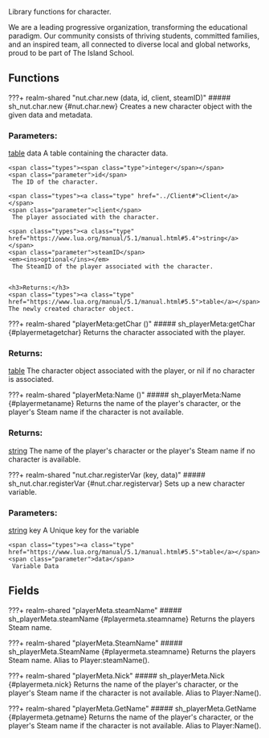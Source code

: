 Library functions for character.


We are a leading progressive organization, transforming the educational paradigm. Our community consists of thriving students, committed families, and an inspired team, all connected to diverse local and global networks, proud to be part of The Island School.
## Functions
???+ realm-shared "<a id=nut.char.new></a>nut.char.new (data, id, client, steamID)"
    ##### sh_nut.char.new {#nut.char.new}
    Creates a new character object with the given data and metadata.
    <h3>Parameters:</h3>
    <span class="types"><a class="type" href="https://www.lua.org/manual/5.1/manual.html#5.5">table</a></span>
    <span class="parameter">data</span>
     A table containing the character data.

    <span class="types"><span class="type">integer</span></span>
    <span class="parameter">id</span>
     The ID of the character.

    <span class="types"><a class="type" href="../Client#">Client</a></span>
    <span class="parameter">client</span>
     The player associated with the character.

    <span class="types"><a class="type" href="https://www.lua.org/manual/5.1/manual.html#5.4">string</a></span>
    <span class="parameter">steamID</span>
    <em><ins>optional</ins></em>
     The SteamID of the player associated with the character.


    <h3>Returns:</h3>
    <span class="types"><a class="type" href="https://www.lua.org/manual/5.1/manual.html#5.5">table</a></span>
    The newly created character object.


???+ realm-shared "<a id=playerMeta:getChar></a>playerMeta:getChar ()"
    ##### sh_playerMeta:getChar {#playermetagetchar}
    Returns the character associated with the player.
    <h3>Returns:</h3>
    <span class="types"><a class="type" href="https://www.lua.org/manual/5.1/manual.html#5.5">table</a></span>
    The character object associated with the player, or nil if no character is associated.


???+ realm-shared "<a id=playerMeta:Name></a>playerMeta:Name ()"
    ##### sh_playerMeta:Name {#playermetaname}
    Returns the name of the player's character, or the player's Steam name if the character is not available.
    <h3>Returns:</h3>
    <span class="types"><a class="type" href="https://www.lua.org/manual/5.1/manual.html#5.4">string</a></span>
    The name of the player's character or the player's Steam name if no character is available.


???+ realm-shared "<a id=nut.char.registerVar></a>nut.char.registerVar (key, data)"
    ##### sh_nut.char.registerVar {#nut.char.registervar}
    Sets up a new character variable.
    <h3>Parameters:</h3>
    <span class="types"><a class="type" href="https://www.lua.org/manual/5.1/manual.html#5.4">string</a></span>
    <span class="parameter">key</span>
     A Unique key for the variable

    <span class="types"><a class="type" href="https://www.lua.org/manual/5.1/manual.html#5.5">table</a></span>
    <span class="parameter">data</span>
     Variable Data



## Fields
???+ realm-shared "<a id=playerMeta.steamName></a>playerMeta.steamName"
    ##### sh_playerMeta.steamName {#playermeta.steamname}
    Returns the players Steam name.

???+ realm-shared "<a id=playerMeta.SteamName></a>playerMeta.SteamName"
    ##### sh_playerMeta.SteamName {#playermeta.steamname}
    Returns the players Steam name.  Alias to Player:steamName().

???+ realm-shared "<a id=playerMeta.Nick></a>playerMeta.Nick"
    ##### sh_playerMeta.Nick {#playermeta.nick}
    Returns the name of the player's character, or the player's Steam name if the character is not available.  Alias to Player:Name().

???+ realm-shared "<a id=playerMeta.GetName></a>playerMeta.GetName"
    ##### sh_playerMeta.GetName {#playermeta.getname}
    Returns the name of the player's character, or the player's Steam name if the character is not available.  Alias to Player:Name().

